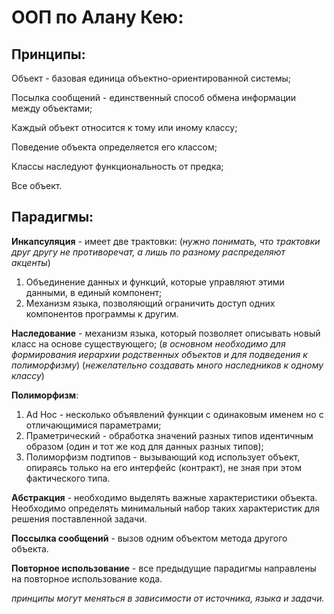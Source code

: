 # ООП по Алану Кею:

## **Принципы:**

Объект - базовая единица объектно-ориентированной системы;

Посылка сообщений - единственный способ обмена информации между объектами;

Каждый объект относится к тому или иному классу;

Поведение объекта определяется его классом;

Классы наследуют функциональность от предка;

Все объект.

## Парадигмы:

**Инкапсуляция** - имеет две трактовки: (*нужно понимать, что трактовки друг другу не противоречат, а лишь по разному распределяют акценты*)

1. Объединение данных и функций, которые управляют этими данными, в единый компонент;
2. Механизм языка, позволяющий ограничить доступ одних компонентов программы к другим.

**Наследование** - механизм языка, который позволяет описывать новый класс на основе существующего; (*в основном необходимо для формирования иерархии родственных объектов и для подведения к полиморфизму*) (*нежелательно создавать много наследников к одному классу*)

**Полиморфизм**:

1. Ad Hoc - несколько объявлений функции с одинаковым именем но с отличающимися параметрами;
2. Праметрический - обработка значений разных типов идентичным образом (один и тот же код для данных разных типов);
3. Полиморфизм подтипов - вызывающий код использует объект, опираясь только на его интерфейс (контракт), не зная при этом фактического типа.

**Абстракция** - необходимо выделять важные характеристики объекта. Необходимо определять минимальный набор таких характеристик для решения поставленной задачи.

**Поссылка сообщений** - вызов одним объектом метода другого объекта.

**Повторное использование** - все предыдущие парадигмы направлены на повторное использование кода.

*принципы могут меняться в зависимости от источника, языка и задачи.*
